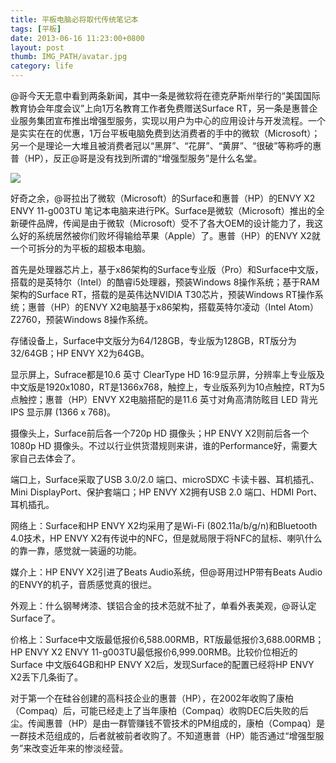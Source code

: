 ```yaml
---
title: 平板电脑必将取代传统笔记本
tags: [平板]
date: 2013-06-16 11:23:00+0800
layout: post
thumb: IMG_PATH/avatar.jpg
category: life
---
```


@哥今天无意中看到两条新闻，其中一条是微软将在德克萨斯州举行的“美国国际教育协会年度会议”上向1万名教育工作者免费赠送Surface RT，另一条是惠普企业服务集团宣布推出增强型服务，实现以用户为中心的应用设计与开发流程。一个是实实在在的优惠，1万台平板电脑免费到达消费者的手中的微软（Microsoft）；另一个是理论一大堆且被消费者冠以“黑屏”、“花屏”、“黄屏”、“很破”等称呼的惠普（HP），反正@哥是没有找到所谓的“增强型服务”是什么名堂。

![](https://ww4.sinaimg.cn/mw600/005PvELHgw1f4dithfam8j318g0p0110.jpg)

好奇之余，@哥拉出了微软（Microsoft）的Surface和惠普（HP）的ENVY X2 ENVY 11-g003TU 笔记本电脑来进行PK。Surface是微软（Microsoft）推出的全新硬件品牌，传闻是由于微软（Microsoft）受不了各大OEM的设计能力了，我这么好的系统居然被你们败坏得输给苹果（Apple）了。惠普（HP）的ENVY X2就一个可拆分的为平板的超极本电脑。

首先是处理器芯片上，基于x86架构的Surface专业版（Pro）和Surface中文版，搭载的是英特尔（Intel）的酷睿i5处理器，预装Windows 8操作系统；基于RAM架构的Surface RT，搭载的是英伟达NVIDIA T30芯片，预装Windows RT操作系统；惠普（HP）的ENVY X2电脑基于x86架构，搭载英特尔凌动（Intel Atom） Z2760，预装Windows 8操作系统。

存储设备上，Surface中文版分为64/128GB，专业版为128GB，RT版分为32/64GB；HP ENVY X2为64GB。

显示屏上，Sufrace都是10.6 英寸 ClearType HD 16:9显示屏，分辨率上专业版及中文版是1920x1080，RT是1366x768，触控上，专业版系列为10点触控，RT为5点触控；惠普（HP）ENVY X2电脑搭配的是11.6 英寸对角高清防眩目 LED 背光 IPS 显示屏 (1366 x 768)。

摄像头上，Surface前后各一个720p HD 摄像头；HP ENVY X2则前后各一个1080p HD 摄像头。不过以行业供货潜规则来讲，谁的Performance好，需要大家自己去体会了。

端口上，Surface采取了USB 3.0/2.0 端口、microSDXC 卡读卡器、耳机插孔、Mini DisplayPort、保护套端口；HP ENVY X2拥有USB 2.0 端口、HDMI Port、耳机插孔。

网络上：Surface和HP ENVY X2均采用了是Wi-Fi (802.11a/b/g/n)和Bluetooth 4.0技术，HP ENVY X2有传说中的NFC，但是就局限于将NFC的鼠标、喇叭什么的靠一靠，感觉就一装逼的功能。

媒介上：HP ENVY X2引进了Beats Audio系统，但@哥用过HP带有Beats Audio的ENVY的机子，音质感觉真的很烂。

外观上：什么钢琴烤漆、镁铝合金的技术范就不扯了，单看外表美观，@哥认定Surface了。

价格上：Surface中文版最低报价6,588.00RMB，RT版最低报价3,688.00RMB；HP ENVY X2 ENVY 11-g003TU最低报价6,999.00RMB。比较价位相近的Surface 中文版64GB和HP ENVY X2后，发现Surface的配置已经将HP ENVY X2丢下几条街了。

对于第一个在硅谷创建的高科技企业的惠普（HP），在2002年收购了康柏（Compaq）后，可能已经走上了当年康柏（Compaq）收购DEC后失败的后尘。传闻惠普（HP）是由一群管赚钱不管技术的PM组成的，康柏（Compaq）是一群技术范组成的，后者就被前者收购了。不知道惠普（HP）能否通过“增强型服务”来改变近年来的惨淡经营。
